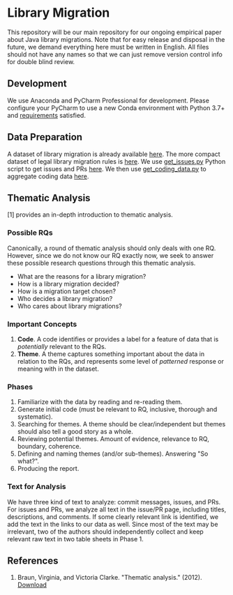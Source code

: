 # Library Migration

This repository will be our main repository for our ongoing empirical paper about Java library migrations.
Note that for easy release and disposal in the future, we demand everything here must be written in English.
All files should not have any names so that we can just remove version control info for double blind review.

## Development

We use Anaconda and PyCharm Professional for development. 
Please configure your PyCharm to use a new Conda environment with Python 3.7+ and [requirements](requirements.txt) satisfied.

## Data Preparation

A dataset of library migration is already available [here](data/migrations.xlsx).
The more compact dataset of legal library migration rules is [here](data/rules.xlsx).
We use [get_issues.py](get_prs_by_commits.py) Python script to get issues and PRs [here](data/prs.xlsx).
We then use [get_coding_data.py](get_coding_data.py) to aggregate coding data [here](data/coding_commits_prs.xlsx).

## Thematic Analysis

[1] provides an in-depth introduction to thematic analysis.

### Possible RQs

Canonically, a round of thematic analysis should only deals with one RQ.
However, since we do not know our RQ exactly now,
we seek to answer these possible research questions through this thematic analysis.
* What are the reasons for a library migration? 
* How is a library migration decided? 
* How is a migration target chosen? 
* Who decides a library migration? 
* Who cares about library migrations?

### Important Concepts

1. **Code**. A code identifies or provides a label for a feature of data that is *potentially* relevant to the RQs.
2. **Theme**. A theme captures something important about the data in relation to the RQs, 
and represents some level of *patterned* response or meaning with in the dataset.

### Phases

1. Familiarize with the data by reading and re-reading them.
2. Generate initial code (must be relevant to RQ, inclusive, thorough and systematic).
3. Searching for themes. A theme should be clear/independent but themes should also tell a good story as a whole.
4. Reviewing potential themes. Amount of evidence, relevance to RQ, boundary, coherence.
5. Defining and naming themes (and/or sub-themes). Answering "So what?".
6. Producing the report.

### Text for Analysis

We have three kind of text to analyze: commit messages, issues, and PRs.
For issues and PRs, we analyze all text in the issue/PR page, including titles, descriptions, and comments.
If some clearly relevant link is identified, we add the text in the links to our data as well. 
Since most of the text may be irrelevant, two of the authors should independently collect and keep relevant raw text in two table sheets in Phase 1.

## References

1. Braun, Virginia, and Victoria Clarke. "Thematic analysis." (2012). [Download](https://www.researchgate.net/profile/David_Morgan19/post/how_to_do_qualitative_analysis_of_25_one_to_one_interviews/attachment/5b045e3f4cde260d15e0492e/AS%3A629151971151872%401527012927043/download/Braun+12+Psych+Handbook.pdf)

